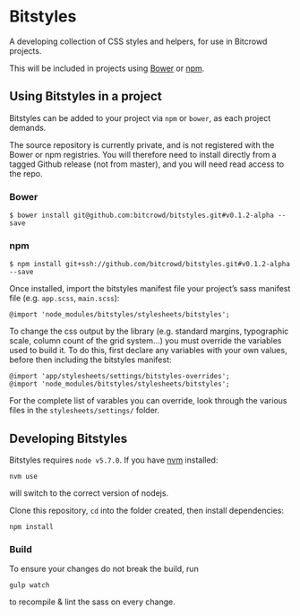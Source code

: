 # Bitstyles

A developing collection of CSS styles and helpers, for use in Bitcrowd projects.

This will be included in projects using [Bower](http://bower.io/) or
[npm](https://www.npmjs.com/).

## Using Bitstyles in a project

Bitstyles can be added to your project via `npm` or `bower`, as each project demands.

The source repository is currently private, and is not registered with the Bower
or npm registries. You will therefore need to install directly from a tagged
Github release (not from master), and you will need read access to the repo.

### Bower
```
$ bower install git@github.com:bitcrowd/bitstyles.git#v0.1.2-alpha --save
```

### npm
```
$ npm install git+ssh://github.com/bitcrowd/bitstyles.git#v0.1.2-alpha --save
```

Once installed, import the bitstyles manifest file your project’s sass manifest file (e.g. `app.scss`, `main.scss`):

```
@import 'node_modules/bitstyles/stylesheets/bitstyles';
```

To change the css output by the library (e.g. standard margins, typographic scale, column count of the grid system…) you must override the variables used to build it. To do this, first declare any variables with your own values, before then including the bitstyles manifest:

```
@import 'app/stylesheets/settings/bitstyles-overrides';
@import 'node_modules/bitstyles/stylesheets/bitstyles';
```

For the complete list of varables you can override, look through the various files in the `stylesheets/settings/` folder.

## Developing Bitstyles
Bitstyles requires `node v5.7.0`. If you have [nvm](https://github.com/creationix/nvm) installed:

```
nvm use
```
will switch to the correct version of nodejs.

Clone this repository, `cd` into the folder created, then install dependencies:
```
npm install
```

### Build
To ensure your changes do not break the build, run
```
gulp watch
```
to recompile & lint the sass on every change.
